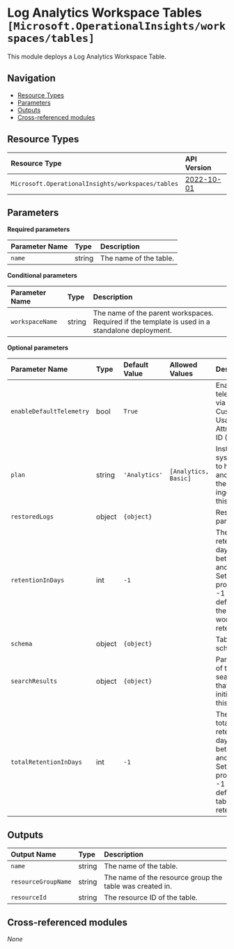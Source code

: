# Log Analytics Workspace Tables `[Microsoft.OperationalInsights/workspaces/tables]`

This module deploys a Log Analytics Workspace Table.

## Navigation

- [Resource Types](#Resource-Types)
- [Parameters](#Parameters)
- [Outputs](#Outputs)
- [Cross-referenced modules](#Cross-referenced-modules)

## Resource Types

| Resource Type | API Version |
| :-- | :-- |
| `Microsoft.OperationalInsights/workspaces/tables` | [2022-10-01](https://learn.microsoft.com/en-us/azure/templates/Microsoft.OperationalInsights/2022-10-01/workspaces/tables) |

## Parameters

**Required parameters**

| Parameter Name | Type | Description |
| :-- | :-- | :-- |
| `name` | string | The name of the table. |

**Conditional parameters**

| Parameter Name | Type | Description |
| :-- | :-- | :-- |
| `workspaceName` | string | The name of the parent workspaces. Required if the template is used in a standalone deployment. |

**Optional parameters**

| Parameter Name | Type | Default Value | Allowed Values | Description |
| :-- | :-- | :-- | :-- | :-- |
| `enableDefaultTelemetry` | bool | `True` |  | Enable telemetry via the Customer Usage Attribution ID (GUID). |
| `plan` | string | `'Analytics'` | `[Analytics, Basic]` | Instruct the system how to handle and charge the logs ingested to this table. |
| `restoredLogs` | object | `{object}` |  | Restore parameters. |
| `retentionInDays` | int | `-1` |  | The table retention in days, between 4 and 730. Setting this property to -1 will default to the workspace retention. |
| `schema` | object | `{object}` |  | Table's schema. |
| `searchResults` | object | `{object}` |  | Parameters of the search job that initiated this table. |
| `totalRetentionInDays` | int | `-1` |  | The table total retention in days, between 4 and 2555. Setting this property to -1 will default to table retention. |


## Outputs

| Output Name | Type | Description |
| :-- | :-- | :-- |
| `name` | string | The name of the table. |
| `resourceGroupName` | string | The name of the resource group the table was created in. |
| `resourceId` | string | The resource ID of the table. |

## Cross-referenced modules

_None_
